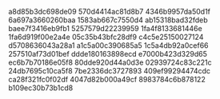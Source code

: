 a8d85b3dc698de09
570d4414ac81d8b7
4346b9957da50d1f
6a697a3660260baa
1583ab667c7550d4
ab15318bad32fdeb
baee7f3416eb9fb1
5257579d22239959
1fa4f8133681446e
1fa6d919f00e2a4e
05c35b43bfc28df9
c4c5e25150027124
d5708636043a28a1
a1c5a00c390685a5
1c5a4db92a0cef66
257510af73d01bef
ddde180163898ecd
e7000b423d329d65
ec6b7b70186e05f8
80dde920d44a0d3e
02939724c83c221c
24db7695c10ca5f8
7be2336dc3727893
409ef99294474cdc
ca28f321fc0f02df
4047d82b000a49cf
8983784c6b878122
b109ec30b73b1cd8
